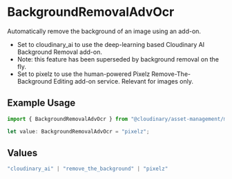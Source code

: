 # BackgroundRemovalAdvOcr

Automatically remove the background of an image using an add-on.
- Set to cloudinary_ai to use the deep-learning based Cloudinary AI Background Removal add-on.
- Note: this feature has been superseded by background removal on the fly.
- Set to pixelz to use the human-powered Pixelz Remove-The-Background Editing add-on service.
Relevant for images only.


## Example Usage

```typescript
import { BackgroundRemovalAdvOcr } from "@cloudinary/asset-management/models/components";

let value: BackgroundRemovalAdvOcr = "pixelz";
```

## Values

```typescript
"cloudinary_ai" | "remove_the_background" | "pixelz"
```